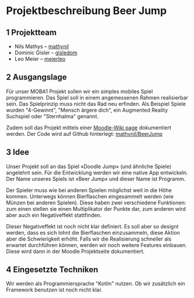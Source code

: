 # Projektbeschreibung Beer Jump

## 1 Projektteam
- Nils Mathys – [mathynil](mailto:mathynil@students.zhaw.ch)
- Dominic Gisler – [gisledom](mailto:gisledom@students.zhaw.ch)
- Leo Meier – [meierleo](mailto:meierleo@students.zhaw.ch)

## 2 Ausgangslage
Für unser MOBA1 Projekt sollen wir ein simples mobiles Spiel programmieren. Das Spiel soll in einem angemessenen Rahmen realisierbar sein. Das Spielprinzip muss nicht das Rad neu erfinden.
Als Beispiel Spiele wurden "4-Gewinnt", "Mensch ärgere dich", ein Augmented Reality Suchspiel oder "Sternhalma" genannt.

Zudem soll das Projekt mittels einer [Moodle-Wiki page](https://moodle2.zhaw.ch/mod/wiki/view.php?pageid=11351) dokumentiert werden.
Der Code wird auf Github hinterlegt: [mathynil/BeerJump](https://github.zhaw.ch/mathynil/BeerJump)

## 3 Idee
Unser Projekt soll an das Spiel «Doodle Jump» (und ähnliche Spiele) angelehnt sein. Für die Entwicklung werden wir eine native App entwickeln. Der Name unseres Spiels ist «Beer Jump» und dieser Name ist Programm.

Der Spieler muss wie bei anderen Spielen möglichst weit in die Höhe kommen. Unterwegs können Bierflaschen eingesammelt werden (wie Münzen bei anderen Spielen). Diese haben zwei verschiedene Funktionen: zum einen stellen sie einen Multiplikator der Punkte dar, zum anderen wird aber auch ein Negativeffekt stattfinden.

Dieser Negativeffekt ist noch nicht klar definiert. Es soll aber so designt werden, dass es sich lohnt die Bierflaschen einzusammeln, diese Aktion aber die Schwierigkeit erhöht.
Falls wir die Realisierung schneller als erwartet durchführen können, werden wir noch weitere Features einbauen. Diese wird dann in der Moodle Projektseite dokumentiert.

## 4 Eingesetzte Techniken
Wir werden als Programmiersprache "Kotlin" nutzen. Ob wir zusätzlich ein Framework benutzen ist noch nicht klar.
